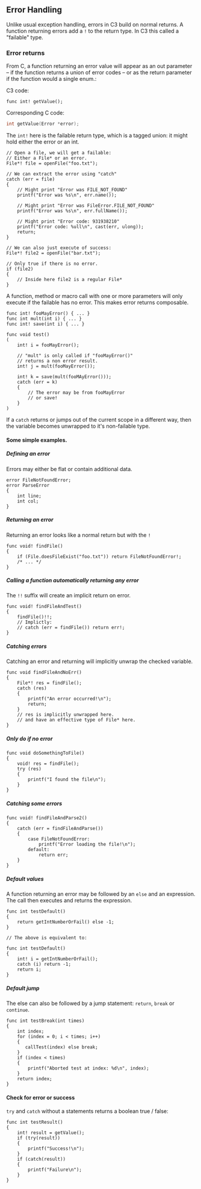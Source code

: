 ## Error Handling

Unlike usual exception handling, errors in C3 build on normal returns. A function returning errors add a `!` to the return type. In C3 this called a "failable" type.

### Error returns

From C, a function returning an error value will appear as an out parameter – if the function returns a union of error codes – or as the return parameter if the function would a single enum.:

C3 code:
```
func int! getValue();
```

Corresponding C code:
```c
int getValue(Error *error);
```

The `int!` here is the failable return type, which is a tagged union: it might hold either the error or an int.

```
// Open a file, we will get a failable:
// Either a File* or an error.
File*! file = openFile("foo.txt");

// We can extract the error using "catch"
catch (err = file)
{
    // Might print "Error was FILE_NOT_FOUND"
    printf("Error was %s\n", err.name()); 
    
    // Might print "Error was FileError.FILE_NOT_FOUND"
    printf("Error was %s\n", err.fullName()); 
    
    // Might print "Error code: 931938210"
    printf("Error code: %ull\n", cast(err, ulong)); 
    return;
}

// We can also just execute of success:
File*! file2 = openFile("bar.txt");

// Only true if there is no error.
if (file2)
{
    // Inside here file2 is a regular File*
}
```

A function, method or macro call with one or more parameters will only execute if the failable has no error. This makes error returns composable. 

```
func int! fooMayError() { ... }
func int mult(int i) { ... }
func int! save(int i) { ... }

func void test()
(
    int! i = fooMayError();
    
    // "mult" is only called if "fooMayError()"
    // returns a non error result.
    int! j = mult(fooMayError());
    
    int! k = save(mult(fooMAyError()));
    catch (err = k)
    {
        // The error may be from fooMayError
        // or save!
    }    
)
```

If a `catch` returns or jumps out of the current scope in a different way, then the variable becomes
unwrapped to it's non-failable type. 

#### Some simple examples.

##### Defining an error

Errors may either be flat or contain additional data.

```
error FileNotFoundError;
error ParseError
{
    int line;
    int col;
}
```

##### Returning an error

Returning an error looks like a normal return but with the `!`

```
func void! findFile()
{
    if (File.doesFileExist("foo.txt")) return FileNotFoundError!;
    /* ... */
}
```

##### Calling a function automatically returning any error

The `!!` suffix will create an implicit return on error.

```
func void! findFileAndTest()
{
    findFile()!!;
    // Implictly:
    // catch (err = findFile()) return err!;
}
```

##### Catching errors

Catching an error and returning will implicitly unwrap the checked variable.

```
func void findFileAndNoErr()
{
    File*! res = findFile();    
    catch (res)
    {
        printf("An error occurred!\n");
        return;
    }
    // res is implicitly unwrapped here.
    // and have an effective type of File* here.
}
```

##### Only do if no error

```
func void doSomethingToFile()
{
    void! res = findFile();    
    try (res)
    {
        printf("I found the file\n");
    }
}
```

##### Catching some errors

```
func void! findFileAndParse2()
{
    catch (err = findFileAndParse())
    {
        case FileNotFoundError:
            printf("Error loading the file!\n");
        default:
            return err;
    }
}
```


##### Default values

A function returning an error may be followed by an `else` and an expression. The call then executes and returns the expression.

```
func int testDefault()
{
    return getIntNumberOrFail() else -1;
}

// The above is equivalent to:

func int testDefault()
{
    int! i = getIntNumberOrFail();    
    catch (i) return -1;
    return i;
}

```

##### Default jump

The else can also be followed by a jump statement: `return`, `break` or `continue`.

```
func int testBreak(int times)
{
    int index;
    for (index = 0; i < times; i++)
    {
       callTest(index) else break; 
    }
    if (index < times)
    {
        printf("Aborted test at index: %d\n", index);
    }
    return index;
}
```

#### Check for error or success

`try` and `catch` without a statements returns a boolean true / false:

```
func int testResult()
{
    int! result = getValue();
    if (try(result))
    {
        printf("Success!\n");
    }
    if (catch(result))
    {
        printf("Failure\n");
    }
}
```

